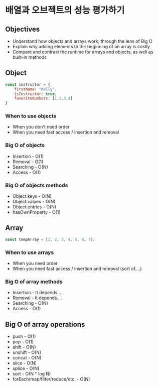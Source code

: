 # 배열과 오브젝트의 성능 평가하기

## Objectives
- Understand how objects and arrays work, through the lens of Big O
- Explain why adding elements to the beginning of an array is costly
- Compare and contrast the runtime for arrays and objects, as well as built-in methods


## Object
```js
const instructor = {
    firstName: "Kelly",
    isInstructor: true,
    favoriteNumbers: [1,2,3,4]
}
```

### When to use objects
- When you don't need order
- When you need fast access / insertion and removal

### Big O of objects
- Insertion - O(1)
- Removal - O(1)
- Searching - O(N)
- Access - O(1)

### Big O of objects methods
- Object.keys - O(N)
- Object.values - O(N)
- Object.entries - O(N)
- hasOwnProperty - O(1)

## Array
```js
const tempArray = [1, 2, 3, 4, 5, 6, 7];
```

### When to use arrays
- When you need order
- When you need fast access / insertion and removal (sort of....)

### Big O of array methods
- Insertion - It depends....
- Removal - It depends....
- Searching - O(N)
- Access - O(1)

## Big O of array operations
- push - O(1)
- pop - O(1)
- shift - O(N)
- unshift - O(N)
- concat - O(N)
- slice - O(N)
- splice - O(N)
- sort - O(N * log N)
- forEach/map/filter/reduce/etc. - O(N)
